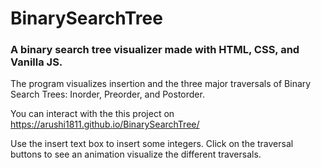 # BinarySearchTree

### A binary search tree visualizer made with HTML, CSS, and Vanilla JS. 

The program visualizes insertion and the three major traversals of Binary Search Trees: Inorder, Preorder, and Postorder.

You can interact with the this project on https://arushi1811.github.io/BinarySearchTree/

Use the insert text box to insert some integers.
Click on the traversal buttons to see an animation visualize the different traversals.